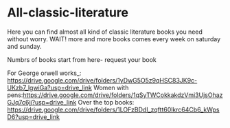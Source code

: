 # All-classic-literature
Here you can find almost all kind of classic literature books you need without worry. WAIT! more and more books comes every week on saturday and sunday. 

Numbrs of books start from here- request your book

For George orwell works_: https://drive.google.com/drive/folders/1yDwG5O5z9qHSC83JK9c-UKzb7_lgwiGa?usp=drive_link
Women with pens:https://drive.google.com/drive/folders/1qSyTWCokkakdzVmi3UjsOhazGJq7c6jj?usp=drive_link
Over the top books: https://drive.google.com/drive/folders/1LOFzBDdI_zqftt60lkrc64Cb6_kWpsD6?usp=drive_link
